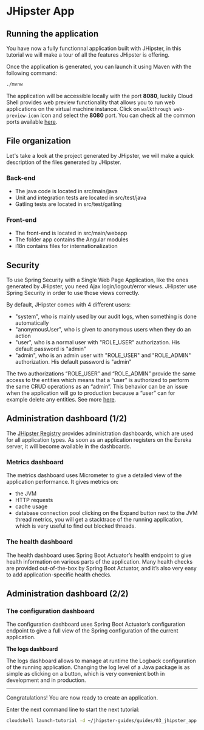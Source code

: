 # JHipster App

<walkthrough-tutorial-duration duration="10"></walkthrough-tutorial-duration>

## Running the application

You have now a fully functionnal application built with JHipster, in this tutorial we will
make a tour of all the features JHipster is offering.

Once the application is generated, you can launch it using Maven with the following command:
```bash
./mvnw
```

The application will be accessible locally with the port **8080**, luckily Cloud Shell provides web 
preview functionality that allows you to run web applications on the virtual machine instance.
Click on `walkthrough web-preview-icon` icon and select the **8080** port.
You can check all the common ports available [here](https://www.jhipster.tech/common-ports/).

## File organization
Let's take a look at the project generated by JHipster, we will make a quick description of the files 
generated by JHipster.

### Back-end
* The java code is located in src/main/java
* Unit and integration tests are located in src/test/java
* Gatling tests are located in src/test/gatling 

### Front-end
* The front-end is located in src/main/webapp
* The folder app contains the Angular modules
* i18n contains files for internationalization

## Security
To use Spring Security with a Single Web Page Application, like the ones generated by JHipster, you need Ajax
login/logout/error views. JHipster use Spring Security in order to use those views correctly.

By default, JHipster comes with 4 different users:
* "system", who is mainly used by our audit logs, when something is done automatically
* "anonymousUser", who is given to anonymous users when they do an action 
* "user", who is a normal user with "ROLE_USER" authorization. His default password is "admin"
* "admin", who is an admin user with "ROLE_USER" and "ROLE_ADMIN" authorization. His default password is "admin"


The two authorizations “ROLE_USER” and “ROLE_ADMIN” provide the same access to the entities which 
means that a “user” is authorized to perform the same CRUD operations as an “admin”. This behavior can be 
an issue when the application will go to production because a “user” can for example delete any entities.
See more [here](https://www.jhipster.tech/security/).


## Administration dashboard (1/2)
The [JHipster Registry](https://www.jhipster.tech/jhipster-registry/) provides administration dashboards, which are used for all application types.
As soon as an application registers on the Eureka server, it will become available in the 
dashboards.

### Metrics dashboard
The metrics dashboard uses Micrometer to give a detailed view of the application performance.
It gives metrics on:
* the JVM
* HTTP requests
* cache usage
* database connection pool
 clicking on the Expand button next to the JVM thread metrics, you will get a stacktrace of the 
 running application, which is very useful to find out blocked threads.

 ### The health dashboard
 The health dashboard uses Spring Boot Actuator’s health endpoint to give health information on 
 various parts of the application. Many health checks are provided out-of-the-box by Spring Boot 
 Actuator, and it’s also very easy to add application-specific health checks.

## Administration dashboard (2/2)
### The configuration dashboard
The configuration dashboard uses Spring Boot Actuator’s configuration endpoint 
to give a full view of the Spring configuration of the current application.

**The logs dashboard**  

The logs dashboard allows to manage at runtime the Logback configuration of the running application. 
Changing the log level of a Java package is as simple as clicking on a button, which is very convenient both in development and in production.

---

<walkthrough-conclusion-trophy></walkthrough-conclusion-trophy>

Congratulations! You are now ready to create an application.

Enter the next command line to start the next tutorial:

```bash
cloudshell launch-tutorial -d ~/jhipster-guides/guides/03_jhipster_app.md;
```